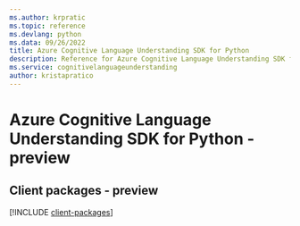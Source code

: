 ```yaml
---
ms.author: krpratic
ms.topic: reference
ms.devlang: python
ms.data: 09/26/2022
title: Azure Cognitive Language Understanding SDK for Python
description: Reference for Azure Cognitive Language Understanding SDK for Python
ms.service: cognitivelanguageunderstanding
author: kristapratico
---
```

# Azure Cognitive Language Understanding SDK for Python - preview

## Client packages - preview
[!INCLUDE [client-packages](cognitive-language-understanding-client-index.md)]